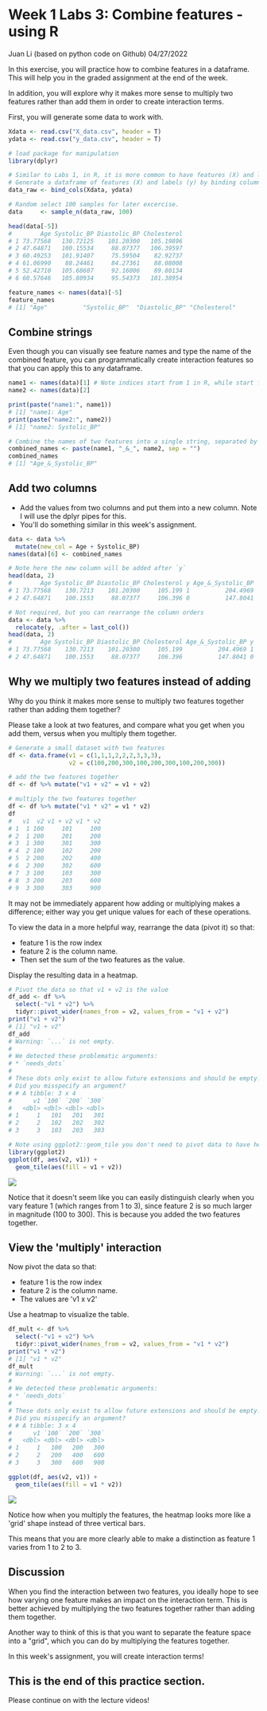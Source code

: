 Week 1 Labs 3: Combine features - using R
================
Juan Li (based on python code on Github)
04/27/2022

In this exercise, you will practice how to combine features in a dataframe. This will help you in the graded assignment at the end of the week.

In addition, you will explore why it makes more sense to multiply two features rather than add them in order to create interaction terms.

First, you will generate some data to work with.

``` r
Xdata <- read.csv("X_data.csv", header = T)
ydata <- read.csv("y_data.csv", header = T)

# load package for manipulation 
library(dplyr)

# Similar to Labs 1, in R, it is more common to have features (X) and labels (y) in the same dataframe.
# Generate a dataframe of features (X) and labels (y) by binding columns.
data_raw <- bind_cols(Xdata, ydata)
```

``` r
# Random select 100 samples for later excercise.
data     <- sample_n(data_raw, 100)
```

``` r
head(data[-5])
#        Age Systolic_BP Diastolic_BP Cholesterol
# 1 73.77568   130.72125    101.20300   105.19896
# 2 47.64871   100.15534     88.07377   106.39597
# 3 60.49253   101.91407     75.59504    82.92737
# 4 61.06990    88.24461     84.27361    88.08008
# 5 52.42710   105.68607     92.16006    89.80134
# 6 60.57646   105.80934     95.54373   101.38954
```

``` r
feature_names <- names(data)[-5]
feature_names
# [1] "Age"          "Systolic_BP"  "Diastolic_BP" "Cholesterol"
```

## Combine strings

Even though you can visually see feature names and type the name of the combined feature, you can programmatically create interaction features so that you can apply this to any dataframe.

``` r
name1 <- names(data)[1] # Note indices start from 1 in R, while start from 0 in Python
name2 <- names(data)[2]

print(paste("name1:", name1))
# [1] "name1: Age"
print(paste("name2:", name2))
# [1] "name2: Systolic_BP"
```

``` r
# Combine the names of two features into a single string, separated by '_&_' for clarity
combined_names <- paste(name1, "_&_", name2, sep = "")
combined_names
# [1] "Age_&_Systolic_BP"
```

## Add two columns

-   Add the values from two columns and put them into a new column. Note I will use the dplyr pipes for this.
-   You'll do something similar in this week's assignment.

``` r
data <- data %>% 
  mutate(new_col = Age + Systolic_BP) 
names(data)[6] <- combined_names

# Note here the new column will be added after `y`
head(data, 2)
#        Age Systolic_BP Diastolic_BP Cholesterol y Age_&_Systolic_BP
# 1 73.77568    130.7213    101.20300     105.199 1          204.4969
# 2 47.64871    100.1553     88.07377     106.396 0          147.8041
```

``` r
# Not required, but you can rearrange the column orders
data <- data %>% 
  relocate(y, .after = last_col())
head(data, 2)
#        Age Systolic_BP Diastolic_BP Cholesterol Age_&_Systolic_BP y
# 1 73.77568    130.7213    101.20300     105.199          204.4969 1
# 2 47.64871    100.1553     88.07377     106.396          147.8041 0
```

## Why we multiply two features instead of adding

Why do you think it makes more sense to multiply two features together rather than adding them together?

Please take a look at two features, and compare what you get when you add them, versus when you multiply them together.

``` r
# Generate a small dataset with two features
df <- data.frame(v1 = c(1,1,1,2,2,2,3,3,3),
                 v2 = c(100,200,300,100,200,300,100,200,300))

# add the two features together
df <- df %>% mutate("v1 + v2" = v1 + v2)

# multiply the two features together
df <- df %>% mutate("v1 * v2" = v1 * v2)
df
#   v1  v2 v1 + v2 v1 * v2
# 1  1 100     101     100
# 2  1 200     201     200
# 3  1 300     301     300
# 4  2 100     102     200
# 5  2 200     202     400
# 6  2 300     302     600
# 7  3 100     103     300
# 8  3 200     203     600
# 9  3 300     303     900
```

It may not be immediately apparent how adding or multiplying makes a difference; either way you get unique values for each of these operations.

To view the data in a more helpful way, rearrange the data (pivot it) so that:

-   feature 1 is the row index
-   feature 2 is the column name.
-   Then set the sum of the two features as the value.

Display the resulting data in a heatmap.

``` r
# Pivot the data so that v1 + v2 is the value
df_add <- df %>% 
  select(-"v1 * v2") %>% 
  tidyr::pivot_wider(names_from = v2, values_from = "v1 + v2")
print("v1 + v2")
# [1] "v1 + v2"
df_add
# Warning: `...` is not empty.
# 
# We detected these problematic arguments:
# * `needs_dots`
# 
# These dots only exist to allow future extensions and should be empty.
# Did you misspecify an argument?
# # A tibble: 3 x 4
#      v1 `100` `200` `300`
#   <dbl> <dbl> <dbl> <dbl>
# 1     1   101   201   301
# 2     2   102   202   302
# 3     3   103   203   303

# Note using ggplot2::geom_tile you don't need to pivot data to have heatmap.
library(ggplot2)
ggplot(df, aes(v2, v1)) +              
  geom_tile(aes(fill = v1 + v2))
```

<img src="C2W1_L3_Combine-Features_files/figure-markdown_github/unnamed-chunk-11-1.png" width="//textwidth" />

Notice that it doesn't seem like you can easily distinguish clearly when you vary feature 1 (which ranges from 1 to 3), since feature 2 is so much larger in magnitude (100 to 300). This is because you added the two features together.

## View the 'multiply' interaction

Now pivot the data so that:

-   feature 1 is the row index
-   feature 2 is the column name.
-   The values are 'v1 x v2'

Use a heatmap to visualize the table.

``` r
df_mult <- df %>% 
  select(-"v1 + v2") %>% 
  tidyr::pivot_wider(names_from = v2, values_from = "v1 * v2")
print("v1 * v2")
# [1] "v1 * v2"
df_mult
# Warning: `...` is not empty.
# 
# We detected these problematic arguments:
# * `needs_dots`
# 
# These dots only exist to allow future extensions and should be empty.
# Did you misspecify an argument?
# # A tibble: 3 x 4
#      v1 `100` `200` `300`
#   <dbl> <dbl> <dbl> <dbl>
# 1     1   100   200   300
# 2     2   200   400   600
# 3     3   300   600   900

ggplot(df, aes(v2, v1)) +              
  geom_tile(aes(fill = v1 * v2))
```

<img src="C2W1_L3_Combine-Features_files/figure-markdown_github/unnamed-chunk-12-1.png" width="//textwidth" />

Notice how when you multiply the features, the heatmap looks more like a 'grid' shape instead of three vertical bars.

This means that you are more clearly able to make a distinction as feature 1 varies from 1 to 2 to 3.

## Discussion

When you find the interaction between two features, you ideally hope to see how varying one feature makes an impact on the interaction term. This is better achieved by multiplying the two features together rather than adding them together.

Another way to think of this is that you want to separate the feature space into a "grid", which you can do by multiplying the features together.

In this week's assignment, you will create interaction terms!

## This is the end of this practice section.

Please continue on with the lecture videos!
